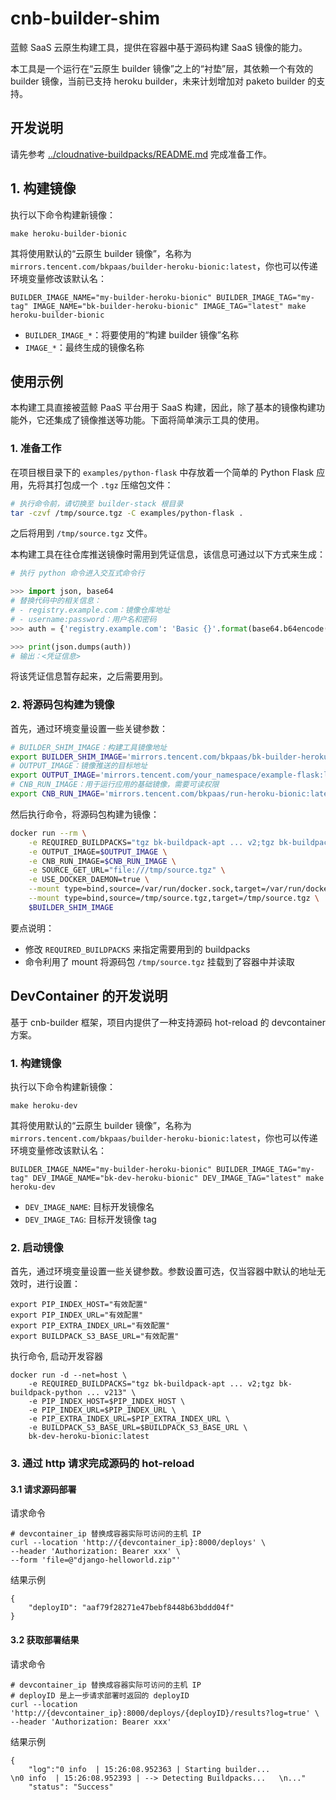 # cnb-builder-shim

蓝鲸 SaaS 云原生构建工具，提供在容器中基于源码构建 SaaS 镜像的能力。

本工具是一个运行在“云原生 builder 镜像”之上的“衬垫”层，其依赖一个有效的 builder 镜像，当前已支持 heroku builder，未来计划增加对 paketo builder 的支持。

## 开发说明

请先参考 [../cloudnative-buildpacks/README.md](../cloudnative-buildpacks/README.md) 完成准备工作。

## 1. 构建镜像

执行以下命令构建新镜像：

    make heroku-builder-bionic

其将使用默认的“云原生 builder 镜像”，名称为 `mirrors.tencent.com/bkpaas/builder-heroku-bionic:latest`，你也可以传递环境变量修改该默认名：


    BUILDER_IMAGE_NAME="my-builder-heroku-bionic" BUILDER_IMAGE_TAG="my-tag" IMAGE_NAME="bk-builder-heroku-bionic" IMAGE_TAG="latest" make heroku-builder-bionic

- `BUILDER_IMAGE_*`：将要使用的“构建 builder 镜像”名称
- `IMAGE_*`：最终生成的镜像名称

## 使用示例

本构建工具直接被蓝鲸 PaaS 平台用于 SaaS 构建，因此，除了基本的镜像构建功能外，它还集成了镜像推送等功能。下面将简单演示工具的使用。

### 1. 准备工作

在项目根目录下的 `examples/python-flask` 中存放着一个简单的 Python Flask 应用，先将其打包成一个 `.tgz` 压缩包文件：

```bash
# 执行命令前，请切换至 builder-stack 根目录
tar -czvf /tmp/source.tgz -C examples/python-flask .
```

之后将用到 `/tmp/source.tgz` 文件。

本构建工具在往仓库推送镜像时需用到凭证信息，该信息可通过以下方式来生成：

```python
# 执行 python 命令进入交互式命令行

>>> import json, base64
# 替换代码中的相关信息：
# - registry.example.com：镜像仓库地址
# - username:password：用户名和密码
>>> auth = {'registry.example.com': 'Basic {}'.format(base64.b64encode(b'username:password').decode())}

>>> print(json.dumps(auth))
# 输出：<凭证信息>
```

将该凭证信息暂存起来，之后需要用到。

### 2. 将源码包构建为镜像

首先，通过环境变量设置一些关键参数：


```bash
# BUILDER_SHIM_IMAGE：构建工具镜像地址
export BUILDER_SHIM_IMAGE='mirrors.tencent.com/bkpaas/bk-builder-heroku-bionic:latest'
# OUTPUT_IMAGE：镜像推送的目标地址
export OUTPUT_IMAGE='mirrors.tencent.com/your_namespace/example-flask:latest'
# CNB_RUN_IMAGE：用于运行应用的基础镜像，需要可读权限
export CNB_RUN_IMAGE='mirrors.tencent.com/bkpaas/run-heroku-bionic:latest'
```

然后执行命令，将源码包构建为镜像：

```bash
docker run --rm \
    -e REQUIRED_BUILDPACKS="tgz bk-buildpack-apt ... v2;tgz bk-buildpack-python ... v213" \
    -e OUTPUT_IMAGE=$OUTPUT_IMAGE \
    -e CNB_RUN_IMAGE=$CNB_RUN_IMAGE \
    -e SOURCE_GET_URL="file:///tmp/source.tgz" \
    -e USE_DOCKER_DAEMON=true \
    --mount type=bind,source=/var/run/docker.sock,target=/var/run/docker.sock \
    --mount type=bind,source=/tmp/source.tgz,target=/tmp/source.tgz \
    $BUILDER_SHIM_IMAGE 
```

要点说明：

- 修改 `REQUIRED_BUILDPACKS` 来指定需要用到的 buildpacks
- 命令利用了 mount 将源码包 `/tmp/source.tgz` 挂载到了容器中并读取


## DevContainer 的开发说明
基于 cnb-builder 框架，项目内提供了一种支持源码 hot-reload 的 devcontainer 方案。

### 1. 构建镜像

执行以下命令构建新镜像：

    make heroku-dev

其将使用默认的“云原生 builder 镜像”，名称为 `mirrors.tencent.com/bkpaas/builder-heroku-bionic:latest`，你也可以传递环境变量修改该默认名：


    BUILDER_IMAGE_NAME="my-builder-heroku-bionic" BUILDER_IMAGE_TAG="my-tag" DEV_IMAGE_NAME="bk-dev-heroku-bionic" DEV_IMAGE_TAG="latest" make heroku-dev

- `DEV_IMAGE_NAME`: 目标开发镜像名
- `DEV_IMAGE_TAG`: 目标开发镜像 tag

### 2. 启动镜像
首先，通过环境变量设置一些关键参数。参数设置可选，仅当容器中默认的地址无效时，进行设置：
```
export PIP_INDEX_HOST="有效配置"
export PIP_INDEX_URL="有效配置"
export PIP_EXTRA_INDEX_URL="有效配置"
export BUILDPACK_S3_BASE_URL="有效配置"
```

执行命令, 启动开发容器
```
docker run -d --net=host \
    -e REQUIRED_BUILDPACKS="tgz bk-buildpack-apt ... v2;tgz bk-buildpack-python ... v213" \
    -e PIP_INDEX_HOST=$PIP_INDEX_HOST \
    -e PIP_INDEX_URL=$PIP_INDEX_URL \
    -e PIP_EXTRA_INDEX_URL=$PIP_EXTRA_INDEX_URL \
    -e BUILDPACK_S3_BASE_URL=$BUILDPACK_S3_BASE_URL \
    bk-dev-heroku-bionic:latest
```

### 3. 通过 http 请求完成源码的 hot-reload 
#### 3.1 请求源码部署

请求命令
```
# devcontainer_ip 替换成容器实际可访问的主机 IP
curl --location 'http://{devcontainer_ip}:8000/deploys' \
--header 'Authorization: Bearer xxx' \
--form 'file=@"django-helloworld.zip"'
```
结果示例
```
{
    "deployID": "aaf79f28271e47bebf8448b63bddd04f"
}
```

#### 3.2 获取部署结果

请求命令
```
# devcontainer_ip 替换成容器实际可访问的主机 IP
# deployID 是上一步请求部署时返回的 deployID
curl --location 'http://{devcontainer_ip}:8000/deploys/{deployID}/results?log=true' \
--header 'Authorization: Bearer xxx'
```
结果示例
```
{
    "log":"0 info  | 15:26:08.952363 | Starting builder...           \n0 info  | 15:26:08.952393 | --> Detecting Buildpacks...   \n..."
    "status": "Success"
```

